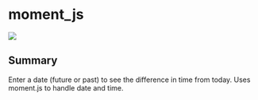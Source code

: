 # moment_js

<img src='https://travis-ci.org/kgentner/moment_js.svg?branch=master'></img>

## Summary
Enter a date (future or past) to see the difference in time from today. Uses moment.js to handle date and time.

